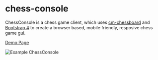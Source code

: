 # chess-console

ChessConsole is a chess game client, which uses [cm-chessboard](https://github.com/shaack/cm-chessboard) 
and [Bootstrap 4](https://getbootstrap.com/) to create a browser based, mobile friendly, resposive 
chess game gui.

[Demo Page](https://shaack.com/projekte/chess-console)

![Example ChessConsole](http://shaack.com/projekte/assets/img/example_chess_console.png)

